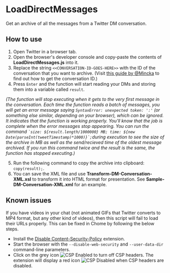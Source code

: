 # LoadDirectMessages
Get an archive of all the messages from a Twitter DM conversation.
## How to use
1. Open Twitter in a browser tab.
2. Open the browser's developer console and copy-paste the contents of **LoadDirectMessages.js** into it.
3. Replace the string `<<CONVERSATION-ID-GOES-HERE>>` with the ID of the conversation that you want to archive. (Visit [this guide by @Mincka](https://github.com/Mincka/DMArchiver#how-to-get-a-conversation_id) to find out how to get the conversation ID.)
4. Press `Enter` and the function will start reading your DMs and storing them into a variable called `result`.

*(The function will stop executing when it gets to the very first message in the conversation. Each time the function reads a batch of messages, you will get an error message saying `SyntaxError: unexpected token: ':'` (or something else similar, depending on your browser), which can be ignored. It indicates that the function is working properly. You'll know that the job is complete when the error messages stop appearing. You can run the command ``​`size: ${result.length/1000000} MB; time: ${new Date(parseInt(tweetTimestamp)*1000)}`;​`` during execution to see the size of the archive in MB as well as the send/recieved time of the oldest message archived. If you run this command twice and the result is the same, the function has stopped executing.)*

5. Run the following command to copy the archive into clipboard: `copy(result);`.
6. You can save the XML file and use **Transform-DM-Conversation-XML.xsl** to transform it into HTML format for presentation. See **Sample-DM-Conversation-XML.xml** for an example.
## Known issues
If you have videos in your chat (not animated GIFs that Twitter converts to MP4 format, but any other kind of videos), then this script will fail to load their URLs properly. This can be fixed in Chome by following the below steps.
* Install the [Disable Content-Security-Policy](https://chrome.google.com/webstore/detail/disable-content-security/ieelmcmcagommplceebfedjlakkhpden) extension.
* Start the browser with the `--disable-web-security` and `--user-data-dir` command-line parameters.
* Click on the grey icon ![CSP Enabled](https://raw.githubusercontent.com/PhilGrayson/chrome-csp-disable/master/images/icon38-off.png) to turn off CSP headers. The extension will display a red icon ![CSP Disabled](https://raw.githubusercontent.com/PhilGrayson/chrome-csp-disable/master/images/icon38-on.png) when CSP headers are disabled.
